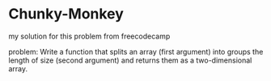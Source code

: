 # Chunky-Monkey
my solution for this problem from freecodecamp

problem: Write a function that splits an array (first argument) into groups the length of size (second argument) and returns them as a two-dimensional array.
